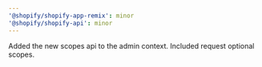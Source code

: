 ```yaml
---
'@shopify/shopify-app-remix': minor
'@shopify/shopify-api': minor
---
```


Added the new scopes api to the admin context. Included request optional scopes.

